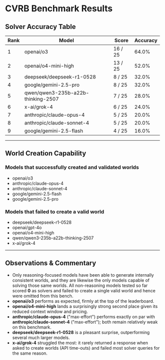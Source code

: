 # CVRB Benchmark Results

## Solver Accuracy Table

| Rank | Model | Score | Accuracy |
|------|-------|-------|----------|
| 1 | openai/o3 | 16 / 25 | 64.0% |
| 2 | openai/o4-mini-high | 13 / 25 | 52.0% |
| 3 | deepseek/deepseek-r1-0528 | 8 / 25 | 32.0% |
| 4 | google/gemini-2.5-pro | 8 / 25 | 32.0% |
| 5 | qwen/qwen3-235b-a22b-thinking-2507 | 7 / 25 | 28.0% |
| 6 | x-ai/grok-4 | 6 / 25 | 24.0% |
| 7 | anthropic/claude-opus-4 | 5 / 25 | 20.0% |
| 8 | anthropic/claude-sonnet-4 | 5 / 25 | 20.0% |
| 9 | google/gemini-2.5-flash | 4 / 25 | 16.0% |

---

## World Creation Capability

### Models that **successfully** created and validated worlds

- openai/o3
- anthropic/claude-opus-4
- anthropic/claude-sonnet-4
- google/gemini-2.5-flash
- google/gemini-2.5-pro

### Models that **failed** to create a valid world

- deepseek/deepseek-r1-0528
- openai/gpt-4o
- openai/o4-mini-high
- qwen/qwen3-235b-a22b-thinking-2507
- x-ai/grok-4

---

## Observations & Commentary

* Only reasoning-focused models have been able to generate internally consistent worlds, and they are likewise the only models capable of solving those same worlds. All non-reasoning models tested so far scored **0** as solvers and failed to create a single valid world and hence were omitted from this bench.
* **openai/o3** performs as expected, firmly at the top of the leaderboard.
* **openai/o4-mini-high** lands a surprisingly strong second place given its reduced context window and pricing.
* **anthropic/claude-opus-4** ("max-effort") performs exactly on par with **anthropic/claude-sonnet-4** ("max-effort"); both remain relatively weak on this benchmark.
* **deepseek/deepseek-r1-0528** is a pleasant surprise, outperforming several much larger models.
* **x-ai/grok-4** struggled the most: it rarely returned a response when asked to create worlds (API time-outs) and failed most solver queries for the same reason.
